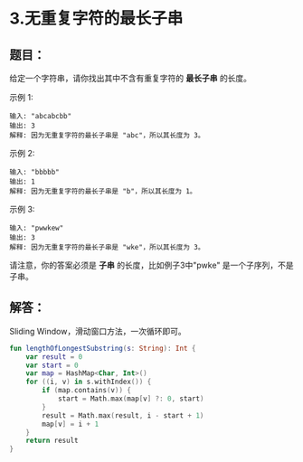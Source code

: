 # 3.无重复字符的最长子串

## 题目：

给定一个字符串，请你找出其中不含有重复字符的 **最长子串** 的长度。

示例 1:

	输入: "abcabcbb"
	输出: 3 
	解释: 因为无重复字符的最长子串是 "abc"，所以其长度为 3。

示例 2:

	输入: "bbbbb"
	输出: 1
	解释: 因为无重复字符的最长子串是 "b"，所以其长度为 1。

示例 3:

	输入: "pwwkew"
	输出: 3
	解释: 因为无重复字符的最长子串是 "wke"，所以其长度为 3。

请注意，你的答案必须是 **子串** 的长度，比如例子3中"pwke" 是一个子序列，不是子串。

## 解答：

Sliding Window，滑动窗口方法，一次循环即可。

```kotlin
fun lengthOfLongestSubstring(s: String): Int {
	var result = 0
	var start = 0
	var map = HashMap<Char, Int>()
	for ((i, v) in s.withIndex()) {
		if (map.contains(v)) {
			start = Math.max(map[v] ?: 0, start)
		}
		result = Math.max(result, i - start + 1)
		map[v] = i + 1
	}
	return result
}
```

